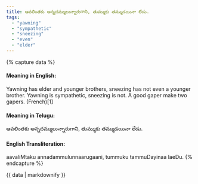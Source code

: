 ```yaml
---
title: ఆవలింతకు అన్నదమ్ములున్నారుగాని, తుమ్ముకు తమ్ముడయినా లేడు.
tags:
  - "yawning"
  - "sympathetic"
  - "sneezing"
  - "even"
  - "elder"
---
```


{% capture data %}
#### Meaning in English:
Yawning has elder and younger brothers, sneezing has not even a younger brother.
Yawning is sympathetic, sneezing is not.
A good gaper make two gapers. (French)[1]

#### Meaning in Telugu:
ఆవలింతకు అన్నదమ్ములున్నారుగాని, తుమ్ముకు తమ్ముడయినా లేడు.

#### English Transliteration:
aavaliMtaku annadammulunnaarugaani, tummuku tammuDayinaa laeDu.
{% endcapture %}

<div class="notice">{{ data | markdownify }}</div>

